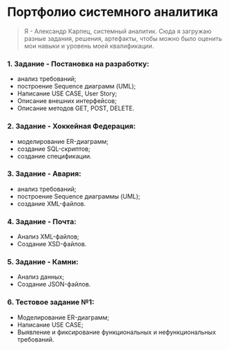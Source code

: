 # Портфолио системного аналитика

> Я - Александр Карпец, системный аналитик. Сюда я загружаю разные задания, решения, артефакты, чтобы можно было оценить мои навыки и уровень моей квалификации.

### 1. Задание - Постановка на разработку:

- анализ требований;
- построение Sequence диаграмм (UML);
- Написание USE CASE, User Story;
- Описание внешних интерфейсов;
- Описание методов GET, POST, DELETE.

### 2. Задание - Хоккейная Федерация:

- моделирование ER-диаграмм;
- создание SQL-скриптов;
- создание спецификации.

### 3. Задание - Авария:

- анализ требований;
- построение Sequence диаграммы (UML);
- создание XML-файлов.

### 4. Задание - Почта:

- Анализ XML-файлов;
- Создание XSD-файлов.

### 5. Задание - Камни:

- Анализ данных;
- Создание JSON-файлов.

### 6. Тестовое задание №1:

- Моделирование ER-диаграмм;
- Написание USE CASE;
- Выявление и фиксирование функциональных и нефункциональных требований.
